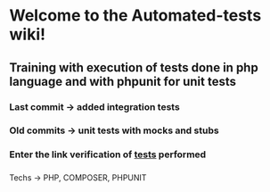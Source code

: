 #  Welcome to the Automated-tests wiki!



## Training with execution of tests done in php language and with phpunit for unit tests

### Last commit -> added integration tests
### Old commits -> unit tests with mocks and stubs 

### 

### Enter the link verification of [tests](https://github.com/mrezende1/automated-tests/blob/main/testdox.txt) performed 

###  
### 
Techs -> PHP, COMPOSER, PHPUNIT
